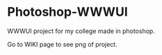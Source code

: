 # Photoshop-WWWUI
WWWUI project for my college made in photoshop.

Go to WIKI page to see png of project.
